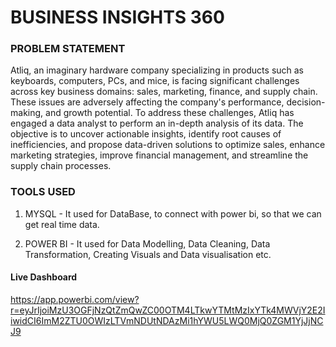 # BUSINESS INSIGHTS 360

### PROBLEM STATEMENT 

Atliq, an imaginary hardware company specializing in products such as keyboards, computers, PCs, and mice, is facing significant challenges across key business domains: sales, marketing, finance, and supply chain. These issues are adversely affecting the company's performance, decision-making, and growth potential. To address these challenges, Atliq has engaged a data analyst to perform an in-depth analysis of its data. The objective is to uncover actionable insights, identify root causes of inefficiencies, and propose data-driven solutions to optimize sales, enhance marketing strategies, improve financial management, and streamline the supply chain processes.

### TOOLS USED
1. MYSQL - It used for DataBase, to connect with power bi, so that we can get real time data.
   
2. POWER BI - It used for Data Modelling, Data Cleaning, Data Transformation, Creating Visuals and Data visualisation etc.

#### Live Dashboard

https://app.powerbi.com/view?r=eyJrIjoiMzU3OGFjNzQtZmQwZC00OTM4LTkwYTMtMzIxYTk4MWVjY2E2IiwidCI6ImM2ZTU0OWIzLTVmNDUtNDAzMi1hYWU5LWQ0MjQ0ZGM1YjJjNCJ9

